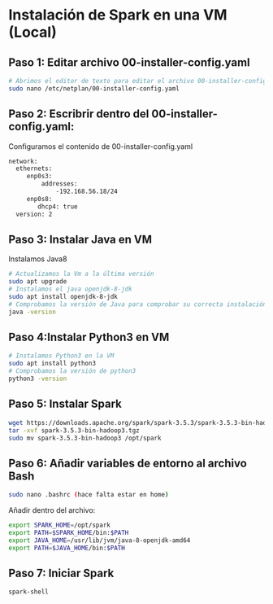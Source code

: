 # **Instalación de Spark en una VM (Local)** 

## Paso 1: Editar archivo 00-installer-config.yaml
``` bash
# Abrimos el editor de texto para editar el archivo 00-installer-config.yaml
sudo nano /etc/netplan/00-installer-config.yaml
```
## Paso 2: Escribrir dentro del 00-installer-config.yaml:
Configuramos el contenido de 00-installer-config.yaml
``` bash
network:
  ethernets:
     enp0s3:
         addresses:
             -192.168.56.18/24
     enp0s8:
        dhcp4: true
  version: 2
```
## Paso 3: Instalar Java en VM
Instalamos Java8 
``` bash
# Actualizamos la Vm a la última versión
sudo apt upgrade
# Instalamos el java openjdk-8-jdk
sudo apt install openjdk-8-jdk
# Comprobamos la versión de Java para comprobar su correcta instalación
java -version
``` 
## Paso 4:Instalar Python3 en VM
``` bash
# Instalamos Python3 en la VM
sudo apt install python3
# Comprobamos la versión de python3
python3 -version
``` 
## Paso 5: Instalar Spark
``` bash
wget https://downloads.apache.org/spark/spark-3.5.3/spark-3.5.3-bin-hadoop3.tgz
tar -xvf spark-3.5.3-bin-hadoop3.tgz
sudo mv spark-3.5.3-bin-hadoop3 /opt/spark
``` 
## Paso 6: Añadir variables de entorno al archivo Bash
``` bash
sudo nano .bashrc (hace falta estar en home)
```
Añadir dentro del archivo:
``` bash
export SPARK_HOME=/opt/spark
export PATH=$SPARK_HOME/bin:$PATH
export JAVA_HOME=/usr/lib/jvm/java-8-openjdk-amd64
export PATH=$JAVA_HOME/bin:$PATH
``` 
## Paso 7: Iniciar Spark
``` bash
spark-shell
``` 
